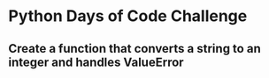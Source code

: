 # Python Days of Code Challenge

## Create a function that converts a string to an integer and handles ValueError
